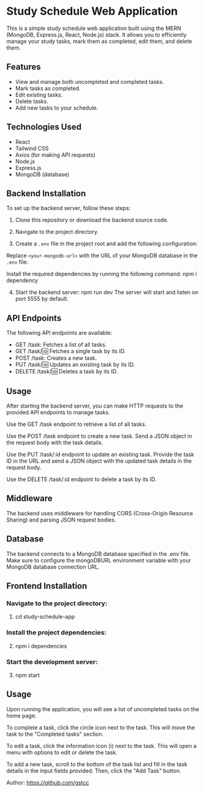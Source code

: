 # Study Schedule Web Application

This is a simple study schedule web application built using the MERN (MongoDB, Express.js, React, Node.js) stack. It allows you to efficiently manage your study tasks, mark them as completed, edit them, and delete them.

## Features

- View and manage both uncompleted and completed tasks.
- Mark tasks as completed.
- Edit existing tasks.
- Delete tasks.
- Add new tasks to your schedule.

## Technologies Used

- React
- Tailwind CSS
- Axios (for making API requests)
- Node.js
- Express.js
- MongoDB (database)

## Backend Installation

To set up the backend server, follow these steps:

1. Clone this repository or download the backend source code.

2. Navigate to the project directory.

3. Create a `.env` file in the project root and add the following configuration:

Replace `<your-mongodb-url>` with the URL of your MongoDB database in the `.env` file:

Install the required dependencies by running the following command:
npm i dependency

4. Start the backend server:
npm run dev
The server will start and listen on port 5555 by default.

 ## API Endpoints
The following API endpoints are available:

- GET /task: Fetches a list of all tasks.
- GET /task/:id: Fetches a single task by its ID.
- POST /task: Creates a new task.
- PUT /task/:id: Updates an existing task by its ID.
- DELETE /task/:id: Deletes a task by its ID.

## Usage
After starting the backend server, you can make HTTP requests to the provided API endpoints to manage tasks.

Use the GET /task endpoint to retrieve a list of all tasks.

Use the POST /task endpoint to create a new task. Send a JSON object in the request body with the task details.

Use the PUT /task/:id endpoint to update an existing task. Provide the task ID in the URL and send a JSON object with the updated task details in the request body.

Use the DELETE /task/:id endpoint to delete a task by its ID.

## Middleware
The backend uses middleware for handling CORS (Cross-Origin Resource Sharing) and parsing JSON request bodies.

## Database
The backend connects to a MongoDB database specified in the .env file. Make sure to configure the mongoDBURL environment variable with your MongoDB database connection URL.

## Frontend Installation
### Navigate to the project directory:
1. cd study-schedule-app
### Install the project dependencies:
2. npm i dependencies
### Start the development server:
3. npm start

## Usage
Upon running the application, you will see a list of uncompleted tasks on the home page.

To complete a task, click the circle icon next to the task. This will move the task to the "Completed tasks" section.

To edit a task, click the information icon (i) next to the task. This will open a menu with options to edit or delete the task.

To add a new task, scroll to the bottom of the task list and fill in the task details in the input fields provided. Then, click the "Add Task" button.

Author:
https://github.com/gstcc